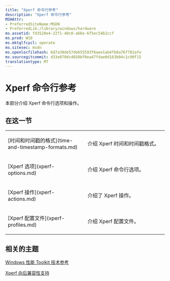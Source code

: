 ```yaml
---
title: "Xperf 命令行参考"
description: "Xperf 命令行参考"
MSHAttr:
- PreferredSiteName:MSDN
- PreferredLib:/library/windows/hardware
ms.assetid: fd3528e4-22f1-40c0-a66e-6f5ec54b2ccf
ms.prod: W10
ms.mktglfcycl: operate
ms.sitesec: msdn
ms.openlocfilehash: 6d7a38de57de655593f6aee1ab4fb8a76f782afe
ms.sourcegitcommit: d33e870dc4850bf0ea47fdae0d163b04c1c90f15
translationtype: MT
---
```

# <a name="xperf-command-line-reference"></a>Xperf 命令行参考


本部分介绍 Xperf 命令行选项和操作。

## <a name="in-this-section"></a>在这一节


<table>
<colgroup>
<col width="50%" />
<col width="50%" />
</colgroup>
<tbody>
<tr class="odd">
<td><p>[时间和时间戳的格式](time-and-timestamp-formats.md)</p></td>
<td><p>介绍 Xperf 时间和时间戳格式。</p></td>
</tr>
<tr class="even">
<td><p>[Xperf 选项](xperf-options.md)</p></td>
<td><p>介绍 Xperf 命令行选项。</p></td>
</tr>
<tr class="odd">
<td><p>[Xperf 操作](xperf-actions.md)</p></td>
<td><p>介绍了 Xperf 操作。</p></td>
</tr>
<tr class="even">
<td><p>[Xperf 配置文件](xperf-profiles.md)</p></td>
<td><p>介绍 Xperf 配置文件。</p></td>
</tr>
</tbody>
</table>

 

## <a name="related-topics"></a>相关的主题


[Windows 性能 Toolkit 技术参考](windows-performance-toolkit-technical-reference.md)

[Xperf 向后兼容性支持](xperf-backward-compatibility-support.md)

 

 







